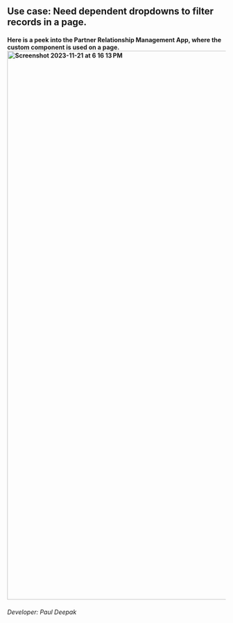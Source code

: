 <H2>Use case: Need dependent dropdowns to filter records in a page.

<h4>Here is a peek into the Partner Relationship Management App, where the custom component is used on a page.
<img width="1267" alt="Screenshot 2023-11-21 at 6 16 13 PM" src="https://github.com/kissflow/lcnc-solution-example/assets/143152047/c8e10707-b691-4c0b-bd38-a6fb77bbc48c">

<h6>Developer: Paul Deepak
